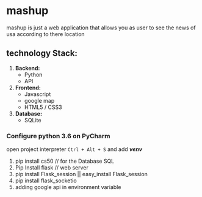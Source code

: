 # mashup
mashup is just a web application that allows you as user to see the news of usa according to there location

## technology Stack:


1. **Backend:**
    + Python
    +  API
2. **Frontend:**
    + Javascript
    + google map
    + HTML5 / CSS3
3. **Database:**
    + SQLite

### Configure python 3.6 on PyCharm

open project interpreter ``` Ctrl + Alt + S ``` and add _**venv**_

1. pip install cs50 // for the Database SQL
2. Pip Install flask // web server
3. pip install Flask_session || easy_install Flask_session
4. pip install flask_socketio
5. adding google api in environment variable
